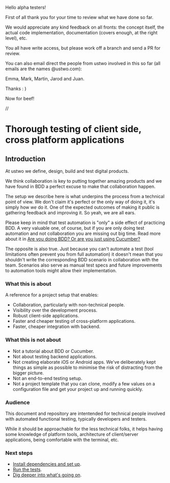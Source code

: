 Hello alpha testers!

First of all thank you for your time to review what we have done so far.

We would appreciate any kind feedback on all fronts: the concept itself, the actual code implementation, documentation (covers enough, at the right level), etc.

You all have write access, but please work off a branch and send a PR for review.

You can also email direct the people from ustwo involved in this so far (all emails are the names @ustwo.com):

Emma, Mark, Martin, Jarod and Juan.

Thanks : )

Now for beef!

//

# Thorough testing of client side, cross platform applications

## Introduction

At ustwo we define, design, build and test digital products.

We think collaboration is key to putting together amazing products and we have found in BDD a perfect excuse to make that collaboration happen.

The setup we describe here is what underpins the process from a technical point of view. We don't claim it's perfect or the only way of doing it, it's simply how *we* do it. One of the expected outcomes of making it public is gathering feedback and improving it. So yeah, we are all ears.

Please keep in mind that test automation is "only" a side effect of practicing BDD. A very valuable one, of course, but if you are only doing test automation and not collaboration you are missing out big time. Read more about it in [Are you doing BDD? Or are you just using Cucumber?](https://cukes.info/blog/2015/03/24/single-source-of-truth)

The opposite is also true. Just because you can't automate a test (tool limitations often prevent you from full automation) it doesn't mean that you shouldn't write the corresponding BDD scenario in collaboration with the team. Scenarios also serve as manual test specs and future improvements to automation tools might allow their implementation.

### What this is about

A reference for a project setup that enables:

 * Collaboration, particularly with non-technical people.
 * Visibility over the development process.
 * Robust client-side applications.
 * Faster and cheaper testing of cross-platform applications.
 * Faster, cheaper integration with backend.

### What this is not about

 * Not a tutorial about BDD or Cucumber.
 * Not about testing backend applications.
 * Not creating elaborate iOS or Android apps. We've deliberately kept things as simple as possible to minimise the risk of distracting from the bigger picture.
 * Not an end-to-end testing setup.
 * Not a project template that you can clone, modify a few values on a configuration file and get your project up and running quickly.

### Audience

This document and repository are intentended for technical people involved with automated functional testing, typically developers and testers.

While it should be approachable for the less technical folks, it helps having some knowledge of platform tools, architecture of client/server applications, being comfortable with the terminal, etc. 

### Next steps

 * [Install dependencies and set up](docs/setup.md).
 * [Run the tests](docs/running_tests.md).
 * [Dig deeper into what's going on](docs/overview.md).
